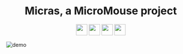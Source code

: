 <h1 align="center">
    Micras, a MicroMouse project
</h1>

<p align="center">
<img src="https://img.shields.io/badge/ROS%20version-humble-informational?style=for-the-badge" height="30" href="http://wiki.ros.org/humble"/>
<img src="https://img.shields.io/badge/Gazebo%20version-fortress-important?style=for-the-badge" height="30" href="http://gazebosim.org/"/> 
<img src="https://forthebadge.com/images/badges/made-with-c-plus-plus.svg" height="30" href ="https://forthebadge.com"/>
<img src="https://forthebadge.com/images/badges/built-with-love.svg" height="30" href ="https://forthebadge.com"/>
</p>

![demo](https://github.com/Team-Micras/.github/assets/62271285/bc83f983-e1fe-4628-b7e2-7e4c231b2cd2)

<!--

**Here are some ideas to get you started:**

🙋‍♀️ A short introduction - what is your organization all about?
🌈 Contribution guidelines - how can the community get involved?
👩‍💻 Useful resources - where can the community find your docs? Is there anything else the community should know?
🍿 Fun facts - what does your team eat for breakfast?
🧙 Remember, you can do mighty things with the power of [Markdown](https://docs.github.com/github/writing-on-github/getting-started-with-writing-and-formatting-on-github/basic-writing-and-formatting-syntax)
-->
